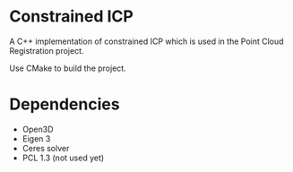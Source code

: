 # Constrained ICP

A C++ implementation of constrained ICP which is used in the Point Cloud Registration project.

Use CMake to build the project.

# Dependencies
- Open3D
- Eigen 3
- Ceres solver
- PCL 1.3 (not used yet)